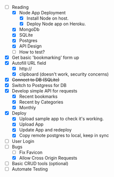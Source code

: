 - [ ] Reading
    - [x] Node App Deployment
        - [x] Install Node on host.
        - [x] Deploy Node app on Heroku.
    - [x] MongoDb
    - [x] SQLite
    - [x] Postgres
    - [x] API Design
    - [ ] How to test?
- [x] Get basic 'bookmarking' form up
- [x] Autofill URL field
    - [x] http://
    - [x] clipboard (doesn't work, security concerns)
- [x] <del>Connect to DB (SQLite)</del>
- [x] Switch to Postgress for DB
- [x] Develop simple API for requests
    - [x] Recent bookmarks
    - [x] Recent by Categories
    - [x] Monthly
- [x] Deploy
    - [x] Upload sample app to check it's working. 
    - [x] Upload App
    - [x] Update App and redeploy
    - [x] Copy remote postgres to local, keep in sync
- [ ] User Login
- [ ] Bugs
    - [ ] Fix Favicon
    - [x] Allow Cross Origin Requests
- [ ] Basic CRUD tools (optional)
- [ ] Automate Testing
